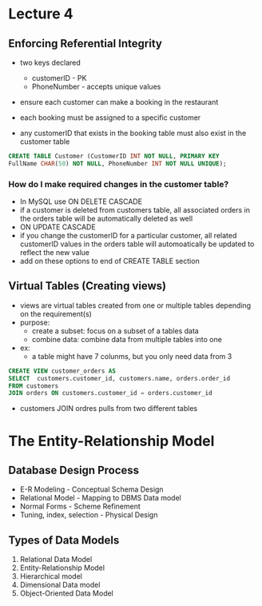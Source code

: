 # Lecture 4

## Enforcing Referential Integrity

- two keys declared
  - customerID - PK
  - PhoneNumber - accepts unique values

- ensure each customer can make a booking in the restaurant
- each booking must be assigned to a specific customer
- any customerID that exists in the booking table must also exist in the customer table

```SQL
CREATE TABLE Customer (CustomerID INT NOT NULL, PRIMARY KEY
FullName CHAR(50) NOT NULL, PhoneNumber INT NOT NULL UNIQUE);
```

### How do I make required changes in the customer table?

- In MySQL use ON DELETE CASCADE
- if a customer is deleted from customers table, all associated orders in the orders table will be automatically deleted as well
- ON UPDATE CASCADE
- if you change the customerID for a particular customer, all related customerID values in the orders table will automoatically be updated to reflect the new value
- add on these options to end of CREATE TABLE  section

## Virtual Tables (Creating views)
- views are virtual tables created from one or multiple tables depending on the requirement(s)
- purpose:
  - create a subset: focus on a subset of a tables data
  - combine data: combine data from multiple tables into one
- ex:
  - a table might have 7 colunms, but you only need data from 3

```SQL
CREATE VIEW customer_orders AS
SELECT  customers.customer_id, customers.name, orders.order_id
FROM customers
JOIN orders ON customers.customer_id = orders.customer_id
```

- customers JOIN ordres pulls from two different tables

# The Entity-Relationship Model

## Database Design Process

- E-R Modeling - Conceptual Schema Design
- Relational Model - Mapping to DBMS Data model
- Normal Forms - Scheme Refinement
- Tuning, index, selection - Physical Design

## Types of Data Models

1. Relational Data Model
2. Entity-Relationship Model
3. Hierarchical model
4. Dimensional Data model
5. Object-Oriented Data Model